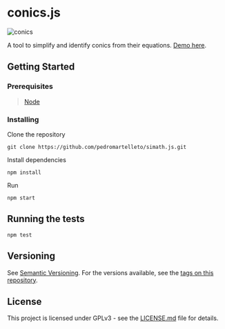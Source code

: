 # conics.js

![conics](https://user-images.githubusercontent.com/35240934/128615734-fb8ede7f-3406-4891-a5c4-2ea72b98a6fc.PNG)

A tool to simplify and identify conics from their equations. [Demo here](https://simath.web.app/).

## Getting Started

### Prerequisites

> [Node](https://nodejs.org)

### Installing

Clone the repository

```
git clone https://github.com/pedromartelleto/simath.js.git
```

Install dependencies

```
npm install
```

Run

```
npm start
```

## Running the tests

```
npm test
```

## Versioning

See [Semantic Versioning](http://semver.org/). For the versions available, see the [tags on this repository](https://github.com/pedromartelleto/mathweb/tags).

## License

This project is licensed under GPLv3 - see the [LICENSE.md](LICENSE.md) file for details.
